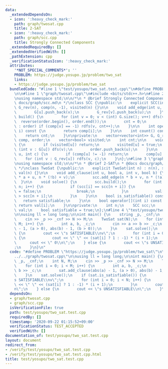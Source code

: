 ```yaml
---
data:
  _extendedDependsOn:
  - icon: ':heavy_check_mark:'
    path: graph/twosat.cpp
    title: 2-SAT
  - icon: ':heavy_check_mark:'
    path: graph/scc.cpp
    title: Strongly Connected Components
  _extendedRequiredBy: []
  _extendedVerifiedWith: []
  _pathExtension: cpp
  _verificationStatusIcon: ':heavy_check_mark:'
  attributes:
    '*NOT_SPECIAL_COMMENTS*': ''
    PROBLEM: https://judge.yosupo.jp/problem/two_sat
    links:
    - https://judge.yosupo.jp/problem/two_sat
  bundledCode: "#line 1 \"test/yosupo/two_sat.test.cpp\"\n#define PROBLEM \"https://judge.yosupo.jp/problem/two_sat\"\
    \n\n#line 1 \"graph/twosat.cpp\"\n#include <bits/stdc++.h>\n#line 2 \"graph/scc.cpp\"\
    \nusing namespace std;\n\n/*\n * @brief Strongly Connected Components\n * @docs\
    \ docs/graph/scc.md\n */\nclass SCC {\npublic:\n    explicit SCC(int n) : G(n),\
    \ G_rev(n), comp(n, -1), visited(n) {}\n\n    void add_edge(int u, int v) {\n\
    \        G[u].push_back(v);\n        G_rev[v].push_back(u);\n    }\n\n    void\
    \ build() {\n        for (int v = 0; v < (int) G.size(); v++) dfs(v);\n      \
    \  reverse(order.begin(), order.end());\n        cnt = 0;\n        for (int v\
    \ : order) if (comp[v] == -1) rdfs(v, cnt++);\n    }\n\n    int operator[](int\
    \ i) const {\n        return comp[i];\n    }\n\n    int count() const {\n    \
    \    return cnt;\n    }\n\nprivate:\n    vector<vector<int>> G, G_rev;\n    vector<int>\
    \ comp, order;\n    vector<bool> visited;\n    int cnt;\n\n    void dfs(int u)\
    \ {\n        if (visited[u]) return;\n        visited[u] = true;\n        for\
    \ (int v : G[u]) dfs(v);\n        order.push_back(u);\n    }\n\n    void rdfs(int\
    \ u, int c) {\n        if (comp[u] != -1) return;\n        comp[u] = c;\n    \
    \    for (int v : G_rev[u]) rdfs(v, c);\n    }\n};\n#line 3 \"graph/twosat.cpp\"\
    \nusing namespace std;\n\n/*\n * @brief 2-SAT\n * @docs docs/graph/twosat.md\n\
    \ */\nclass TwoSat {\npublic:\n    explicit TwoSat(int n) : n(n), scc(2 * n),\
    \ val(n) {}\n\n    void add_clause(int u, bool a, int v, bool b) {\n        scc.add_edge(n\
    \ * a + u, n * (!b) + v);\n        scc.add_edge(n * b + v, n * (!a) + u);\n  \
    \  }\n\n    void solve() {\n        scc.build();\n        for (int i = 0; i <\
    \ n; i++) {\n            if (scc[i] == scc[n + i]) {\n                satisfiable\
    \ = false;\n                break;\n            }\n            val[i] = scc[i]\
    \ > scc[n + i];\n        }\n    }\n\n    bool is_satisfiable() const {\n     \
    \   return satisfiable;\n    }\n\n    bool operator[](int i) const {\n       \
    \ return val[i];\n    }\n\nprivate:\n    int n;\n    SCC scc;\n    vector<bool>\
    \ val;\n    bool satisfiable = true;\n};\n#line 4 \"test/yosupo/two_sat.test.cpp\"\
    \n\nusing ll = long long;\n\nint main() {\n    string _p, _cnf;\n    int N, M;\n\
    \    cin >> _p >> _cnf >> N >> M;\n    TwoSat sat(N);\n    for (int i = 0; i <\
    \ M; i++) {\n        int a, b, _c;\n        cin >> a >> b >> _c;\n        sat.add_clause(abs(a)\
    \ - 1, (a > 0), abs(b) - 1, (b > 0));\n    }\n    sat.solve();\n    if (sat.is_satisfiable())\
    \ {\n        cout << \"s SATISFIABLE\\nv\";\n        for (int i = 0; i < N; i++)\
    \ {\n            cout << \" \" << (sat[i] ? 1 : -1) * (i + 1);\n        }\n  \
    \      cout << \" 0\\n\";\n    } else {\n        cout << \"s UNSATISFIABLE\\n\"\
    ;\n    }\n}\n"
  code: "#define PROBLEM \"https://judge.yosupo.jp/problem/two_sat\"\n\n#include \"\
    ../../graph/twosat.cpp\"\n\nusing ll = long long;\n\nint main() {\n    string\
    \ _p, _cnf;\n    int N, M;\n    cin >> _p >> _cnf >> N >> M;\n    TwoSat sat(N);\n\
    \    for (int i = 0; i < M; i++) {\n        int a, b, _c;\n        cin >> a >>\
    \ b >> _c;\n        sat.add_clause(abs(a) - 1, (a > 0), abs(b) - 1, (b > 0));\n\
    \    }\n    sat.solve();\n    if (sat.is_satisfiable()) {\n        cout << \"\
    s SATISFIABLE\\nv\";\n        for (int i = 0; i < N; i++) {\n            cout\
    \ << \" \" << (sat[i] ? 1 : -1) * (i + 1);\n        }\n        cout << \" 0\\\
    n\";\n    } else {\n        cout << \"s UNSATISFIABLE\\n\";\n    }\n}\n"
  dependsOn:
  - graph/twosat.cpp
  - graph/scc.cpp
  isVerificationFile: true
  path: test/yosupo/two_sat.test.cpp
  requiredBy: []
  timestamp: '2020-09-22 01:15:52+09:00'
  verificationStatus: TEST_ACCEPTED
  verifiedWith: []
documentation_of: test/yosupo/two_sat.test.cpp
layout: document
redirect_from:
- /verify/test/yosupo/two_sat.test.cpp
- /verify/test/yosupo/two_sat.test.cpp.html
title: test/yosupo/two_sat.test.cpp
---
```

